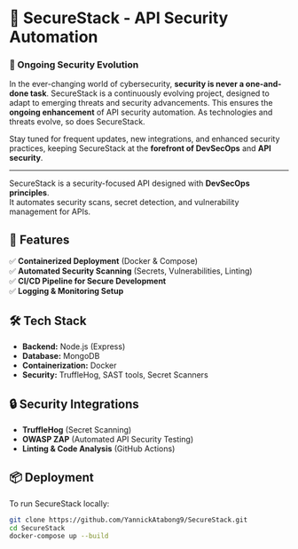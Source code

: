 # 🚀 SecureStack - API Security Automation

### 🚀 Ongoing Security Evolution
In the ever-changing world of cybersecurity, **security is never a one-and-done task**. SecureStack is a continuously evolving project, designed to adapt to emerging threats and security advancements. This ensures the **ongoing enhancement** of API security automation. As technologies and threats evolve, so does SecureStack.

Stay tuned for frequent updates, new integrations, and enhanced security practices, keeping SecureStack at the **forefront of DevSecOps** and **API security**.

---

SecureStack is a security-focused API designed with **DevSecOps principles**.  
It automates security scans, secret detection, and vulnerability management for APIs.

## 📌 Features  
✅ **Containerized Deployment** (Docker & Compose)  
✅ **Automated Security Scanning** (Secrets, Vulnerabilities, Linting)  
✅ **CI/CD Pipeline for Secure Development**  
✅ **Logging & Monitoring Setup**  

## 🛠️ Tech Stack  
- **Backend:** Node.js (Express)  
- **Database:** MongoDB  
- **Containerization:** Docker  
- **Security:** TruffleHog, SAST tools, Secret Scanners  

## 🔒 Security Integrations  
- **TruffleHog** (Secret Scanning)  
- **OWASP ZAP** (Automated API Security Testing)  
- **Linting & Code Analysis** (GitHub Actions)  

## 📦 Deployment  
To run SecureStack locally:  
```sh
git clone https://github.com/YannickAtabong9/SecureStack.git  
cd SecureStack  
docker-compose up --build  
